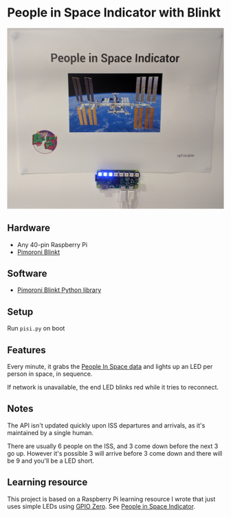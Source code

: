 # People in Space Indicator with Blinkt

![People in Space Indicator](images/pisi.jpg)

## Hardware

- Any 40-pin Raspberry Pi
- [Pimoroni Blinkt](https://shop.pimoroni.com/products/blinkt)

## Software

- [Pimoroni Blinkt Python library](https://github.com/pimoroni/blinkt)

## Setup

Run `pisi.py` on boot

## Features

Every minute, it grabs the [People In Space data](http://open-notify.org/Open-Notify-API/People-In-Space/) and lights up an LED per person in space, in sequence.

If network is unavailable, the end LED blinks red while it tries to reconnect.

## Notes

The API isn't updated quickly upon ISS departures and arrivals, as it's maintained by a single human.

There are usually 6 people on the ISS, and 3 come down before the next 3 go up. However it's possible 3 will arrive before 3 come down and there will be 9 and you'll be a LED short.

## Learning resource

This project is based on a Raspberry Pi learning resource I wrote that just uses simple LEDs using [GPIO Zero](http://gpiozero.readthedocs.io/). See [People in Space Indicator](https://www.raspberrypi.org/learning/people-in-space-indicator/).
